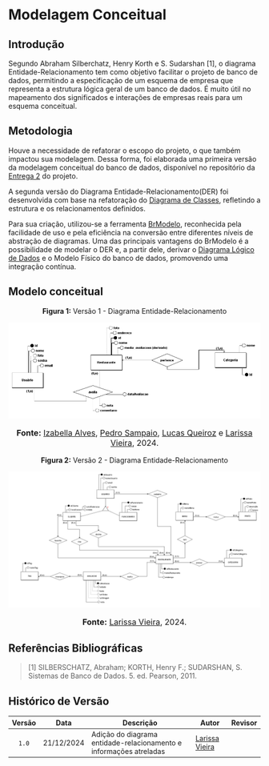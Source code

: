 # Modelagem Conceitual

## Introdução

Segundo Abraham Silberchatz, Henry Korth e S. Sudarshan [1], o diagrama Entidade-Relacionamento tem como objetivo facilitar o projeto de banco de dados, permitindo a especificação de um esquema de empresa que representa a estrutura lógica geral de um banco de dados. É muito útil no mapeamento dos significados e interações de empresas reais para um esquema conceitual. 

## Metodologia
Houve a necessidade de refatorar o escopo do projeto, o que também impactou sua modelagem. Dessa forma, foi elaborada uma primeira versão da modelagem conceitual do banco de dados, disponível no repositório da [Entrega 2](https://unbarqdsw2024-2.github.io/2024.2_G10_Recomendacao_Entrega_02/#/modelagem-dados/modelo-conceitual) do projeto.

A segunda versão do Diagrama Entidade-Relacionamento(DER) foi desenvolvida com base na refatoração do [Diagrama de Classes](https://unbarqdsw2024-2.github.io/2024.2_G10_Recomendacao_Entrega_03/#/refatoracoes/diagrama-de-classes), refletindo a estrutura e os relacionamentos definidos.

Para sua criação, utilizou-se a ferramenta [BrModelo](http://www.sis4.com/brModelo/), reconhecida pela facilidade de uso e pela eficiência na conversão entre diferentes níveis de abstração de diagramas. Uma das principais vantagens do BrModelo é a possibilidade de modelar o DER e, a partir dele, derivar o [Diagrama Lógico de Dados](https://unbarqdsw2024-2.github.io/2024.2_G10_Recomendacao_Entrega_03/#/refatoracoes/modelo-l%C3%B3gico) e o Modelo Físico do banco de dados, promovendo uma integração contínua.

## Modelo conceitual
<center>
<p style="text-align: center"><b>Figura 1:</b> Versão 1 - Diagrama Entidade-Relacionamento</p>
<div align="center">
  <img src="https://raw.githubusercontent.com/UnBArqDsw2024-2/2024.2_G10_Recomendacao_Entrega_03/refs/heads/main/docs/imagens/modelo-conceitual.png?raw=true" >
</div>
<font size="3"><p style="text-align: center"><b>Fonte:</b> <a href="https://github.com/izabellaalves">Izabella Alves</a>, <a href="https://github.com/PedroSampaioDias">Pedro Sampaio</a>, <a href="https://github.com/lucasqueiroz23">Lucas Queiroz</a> e <a href="https://github.com/VieiraLaris">Larissa Vieira</a>, 2024.</p></font>
</center>

<center>
<p style="text-align: center"><b>Figura 2:</b> Versão 2 - Diagrama Entidade-Relacionamento</p>
<div align="center">
  <img src="https://raw.githubusercontent.com/UnBArqDsw2024-2/2024.2_G10_Recomendacao_Entrega_03/refs/heads/main/docs/imagens/diagConceitual.png?raw=true" >
</div>
<font size="3"><p style="text-align: center"><b>Fonte:</b> <a href="https://github.com/VieiraLaris">Larissa Vieira</a>, 2024.</p></font>
</center>

## Referências Bibliográficas

>
> [1] SILBERSCHATZ, Abraham; KORTH, Henry F.; SUDARSHAN, S. Sistemas de Banco de Dados. 5. ed. Pearson, 2011.
>

## Histórico de Versão

| Versão | Data | Descrição | Autor | Revisor |
| :----: | ---- | --------- | ----- | ------- |
| `1.0`  |21/12/2024| Adição do diagrama entidade-relacionamento e informações atreladas | [Larissa Vieira](https://github.com/VieiraLaris) | |